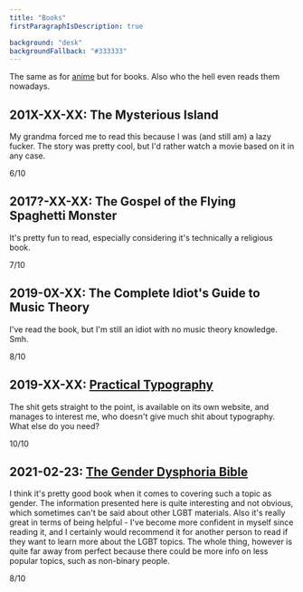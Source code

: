 ```yaml
---
title: "Books"
firstParagraphIsDescription: true

background: "desk"
backgroundFallback: "#333333"
---
```


The same as for [anime] but for books. Also who the hell even reads
them nowadays.

[anime]: ../anime/

## 201X-XX-XX: The Mysterious Island

My grandma forced me to read this because I was (and still am) a lazy
fucker. The story was pretty cool, but I'd rather watch a movie based
on it in any case.

6/10

## 2017?-XX-XX: The Gospel of the Flying Spaghetti Monster

It's pretty fun to read, especially considering it's technically a
religious book.

7/10

## 2019-0X-XX: The Complete Idiot's Guide to Music Theory

I've read the book, but I'm still an idiot with no music theory
knowledge. Smh.

8/10

## 2019-XX-XX: [Practical Typography](https://practicaltypography.com/)

The shit gets straight to the point, is available on its own website,
and manages to interest me, who doesn't give much shit about
typography. What else do you need?

10/10

## 2021-02-23: [The Gender Dysphoria Bible](https://genderdysphoria.fyi/gdb/)

I think it's pretty good book when it comes to covering such a topic
as gender. The information presented here is quite interesting and not
obvious, which sometimes can't be said about other LGBT materials.
Also it's really great in terms of being helpful - I've become more
confident in myself since reading it, and I certainly would recommend
it for another person to read if they want to learn more about the
LGBT topics. The whole thing, however is quite far away from perfect
because there could be more info on less popular topics, such as
non-binary people.

8/10
